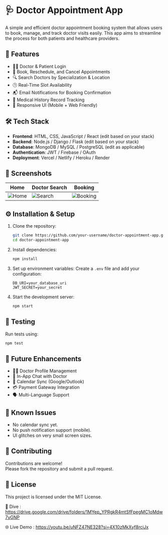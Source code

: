 # 🩺 Doctor Appointment App

A simple and efficient doctor appointment booking system that allows users to book, manage, and track doctor visits easily. This app aims to streamline the process for both patients and healthcare providers.

## 🚀 Features

- 👨‍⚕️ Doctor & Patient Login
- 📅 Book, Reschedule, and Cancel Appointments
- 🔍 Search Doctors by Specialization & Location
- 🕒 Real-Time Slot Availability
- 📬 Email Notifications for Booking Confirmation
- 📜 Medical History Record Tracking
- 📱 Responsive UI (Mobile + Web Friendly)

## 🛠️ Tech Stack

- **Frontend**: HTML, CSS, JavaScript / React (edit based on your stack)
- **Backend**: Node.js / Django / Flask (edit based on your stack)
- **Database**: MongoDB / MySQL / PostgreSQL (edit as applicable)
- **Authentication**: JWT / Firebase / OAuth
- **Deployment**: Vercel / Netlify / Heroku / Render

## 📸 Screenshots

| Home | Doctor Search | Booking |
|------|---------------|---------|
| ![Home](screenshots/home.png) | ![Search](screenshots/search.png) | ![Booking](screenshots/booking.png) |

## ⚙️ Installation & Setup

1. Clone the repository:
   ```bash
   git clone https://github.com/your-username/doctor-appointment-app.git
   cd doctor-appointment-app
   ```

2. Install dependencies:
   ```bash
   npm install
   ```

3. Set up environment variables:
   Create a `.env` file and add your configuration:
   ```env
   DB_URI=your_database_uri
   JWT_SECRET=your_secret
   ```

4. Start the development server:
   ```bash
   npm start
   ```

## 🧪 Testing

Run tests using:
```bash
npm test
```

## 📌 Future Enhancements

- 👨‍⚕️ Doctor Profile Management
- 💬 In-App Chat with Doctor
- 📆 Calendar Sync (Google/Outlook)
- 💳 Payment Gateway Integration
- 🗣️ Multi-Language Support

## 🐞 Known Issues

- No calendar sync yet.
- No push notification support (mobile).
- UI glitches on very small screen sizes.

## 🤝 Contributing

Contributions are welcome!  
Please fork the repository and submit a pull request.

## 📄 License

This project is licensed under the MIT License.

🔗 Dive : https://drive.google.com/drive/folders/1MYep_YPRgkR4mtSfFpegMC1oMdw7yGNP

🌐 Live Demo : https://youtu.be/uNFZ47NE328?si=4X10zMkXyf8rciJx
